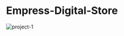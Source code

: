 # Empress-Digital-Store
![project-1](https://user-images.githubusercontent.com/96657282/200104332-4c44a46f-daa3-4cfe-9a83-13d2923928e1.jpg)
